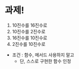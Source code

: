 # 과제!

1. 10진수를 16진수로
2. 10진수를 2진수로
3. 16진수를 10진수로
4. 2진수를 10진수로

- 조건 : 함수, 메서드 사용하지 말고
  - 단, 스스로 구현한 함수 인정
